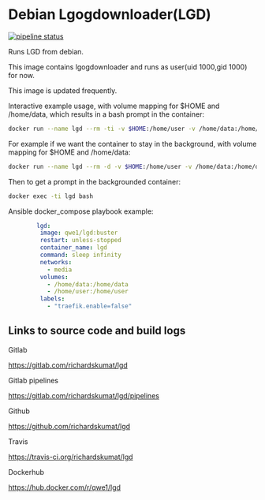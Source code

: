 # Debian Lgogdownloader(LGD)

[![pipeline status](https://gitlab.com/richardskumat/lgd/badges/master/pipeline.svg)](https://gitlab.com/richardskumat/lgd/commits/master)

Runs LGD from debian.

This image contains lgogdownloader and runs as user(uid 1000,gid 1000) for now.

This image is updated frequently.

Interactive example usage, with volume mapping for $HOME and /home/data, which
results in a bash prompt in the container:

```bash
docker run --name lgd --rm -ti -v $HOME:/home/user -v /home/data:/home/data qwe1/lgd bash
```

For example if we want the container to stay in the background, with volume mapping for $HOME and /home/data:

```bash
docker run --name lgd --rm -d -v $HOME:/home/user -v /home/data:/home/data qwe1/lgd sleep infinity
```

Then to get a prompt in the backgrounded container:

```bash
docker exec -ti lgd bash
```

Ansible docker_compose playbook example:

```yaml
        lgd:
         image: qwe1/lgd:buster
         restart: unless-stopped
         container_name: lgd
         command: sleep infinity
         networks:
           - media
         volumes:
           - /home/data:/home/data
           - /home/user:/home/user
         labels:
           - "traefik.enable=false"
```

## Links to source code and build logs

Gitlab

https://gitlab.com/richardskumat/lgd

Gitlab pipelines

https://gitlab.com/richardskumat/lgd/pipelines

Github

https://github.com/richardskumat/lgd

Travis

https://travis-ci.org/richardskumat/lgd

Dockerhub

https://hub.docker.com/r/qwe1/lgd
